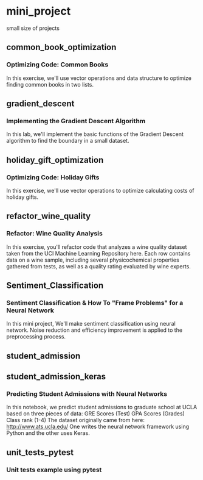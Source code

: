 # mini_project
 small size of projects

## common_book_optimization
### Optimizing Code: Common Books
In this exercise, we'll use vector operations and data structure to optimize finding common books in two lists.

## gradient_descent
### Implementing the Gradient Descent Algorithm
In this lab, we'll implement the basic functions of the Gradient Descent algorithm to find the boundary in a small dataset. 

## holiday_gift_optimization
### Optimizing Code: Holiday Gifts
In this exercise, we'll use vector operations to optimize calculating costs of holiday gifts.

## refactor_wine_quality
### Refactor: Wine Quality Analysis
In this exercise, you'll refactor code that analyzes a wine quality dataset taken from the UCI Machine Learning Repository here. Each row contains data on a wine sample, including several physicochemical properties gathered from tests, as well as a quality rating evaluated by wine experts.

## Sentiment_Classification
### Sentiment Classification & How To "Frame Problems" for a Neural Network
In this mini project, We'll make sentiment classification using neural network. Noise reduction and efficiency improvement is applied to the preprocessing process.

## student_admission
## student_admission_keras
### Predicting Student Admissions with Neural Networks
In this notebook, we predict student admissions to graduate school at UCLA based on three pieces of data:
GRE Scores (Test)
GPA Scores (Grades)
Class rank (1-4)
The dataset originally came from here: http://www.ats.ucla.edu/
One writes the neural network framework using Python and the other uses Keras.


## unit_tests_pytest
### Unit tests example using pytest